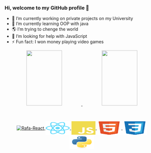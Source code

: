 ### Hi, welcome to my GitHub profile 👋

- 🔭 I’m currently working on private projects on my University
- 🌱 I’m currently learning OOP with java
- 🌎 I’m trying to chenge the world 
- 🤔 I’m looking for help with JavaScript
- ⚡ Fun fact: I won money playing video games

<div align="center">
  <a href="https://github.com/IgorMariano25">
  <img height="180em" width="48%" src="https://github-readme-stats.vercel.app/api?username=IgorMariano25&show_icons=true&theme=github_dark&include_all_commits=true&count_private=true"/>
  <img height="180em" width="48%"src="https://github-readme-stats.vercel.app/api/top-langs/?username=IgorMariano25&layout=compact&langs_count=7&theme=github_dark&"/>

  <br><br>
  <img align="center" alt="Rafa-React" height="45" width="80" src="https://cdn.jsdelivr.net/gh/devicons/devicon/icons/java/java-original.svg" />
  <img align="center" alt="Rafa-React" height="45" width="80" src="https://raw.githubusercontent.com/devicons/devicon/master/icons/react/react-original.svg">
  <img align="center" alt="Rafa-Js" height="45" width="80" src="https://raw.githubusercontent.com/devicons/devicon/master/icons/javascript/javascript-plain.svg">
  <img align="center" alt="Rafa-HTML" height="45" width="80" src="https://raw.githubusercontent.com/devicons/devicon/master/icons/html5/html5-original.svg">
  <img align="center" alt="Rafa-CSS" height="45" width="80" src="https://raw.githubusercontent.com/devicons/devicon/master/icons/css3/css3-original.svg">
  <img align="center" alt="Rafa-Python" height="45" width="80" src="https://raw.githubusercontent.com/devicons/devicon/master/icons/python/python-original.svg">
</div>
